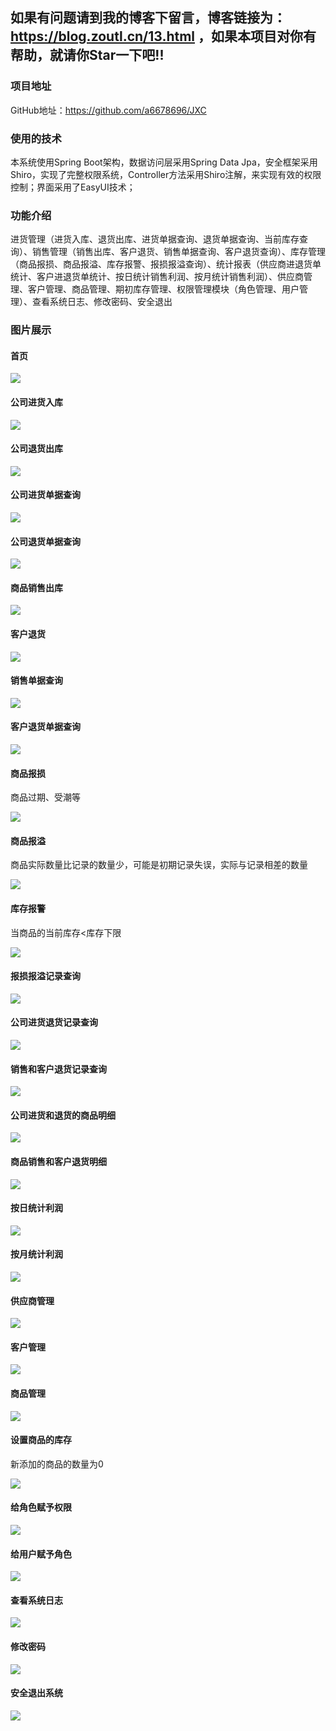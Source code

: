 ## 如果有问题请到我的博客下留言，博客链接为：https://blog.zoutl.cn/13.html ，如果本项目对你有帮助，就请你Star一下吧!!

### 项目地址

GitHub地址：https://github.com/a6678696/JXC

### 使用的技术

本系统使用Spring Boot架构，数据访问层采用Spring Data Jpa，安全框架采用Shiro，实现了完整权限系统，Controller方法采用Shiro注解，来实现有效的权限控制；界面采用了EasyUI技术；

### 功能介绍

进货管理（进货入库、退货出库、进货单据查询、退货单据查询、当前库存查询）、销售管理（销售出库、客户退货、销售单据查询、客户退货查询）、库存管理（商品报损、商品报溢、库存报警、报损报溢查询）、统计报表（供应商进退货单统计、客户进退货单统计、按日统计销售利润、按月统计销售利润）、供应商管理、客户管理、商品管理、期初库存管理、权限管理模块（角色管理、用户管理）、查看系统日志、修改密码、安全退出

### 图片展示

#### 首页

![](https://image.zoutl.cn/hexo-blog/blogImage/20201011113454.jpg)

#### 公司进货入库

![](https://image.zoutl.cn/hexo-blog/blogImage/20201011113340.jpg)

#### 公司退货出库

![](https://image.zoutl.cn/hexo-blog/blogImage/20201011113526.jpg)

#### 公司进货单据查询

![](https://image.zoutl.cn/hexo-blog/blogImage/20201011113610.jpg)

#### 公司退货单据查询

![](https://image.zoutl.cn/hexo-blog/blogImage/20201015031019.jpg)

#### 商品销售出库

![](https://image.zoutl.cn/hexo-blog/blogImage/20201011113829.jpg)

#### 客户退货

![](https://image.zoutl.cn/hexo-blog/blogImage/20201011113901.jpg)

#### 销售单据查询

![](https://image.zoutl.cn/hexo-blog/blogImage/20201011113932.jpg)

#### 客户退货单据查询

![](https://image.zoutl.cn/hexo-blog/blogImage/20201011114014.jpg)

#### 商品报损

商品过期、受潮等

![](https://image.zoutl.cn/hexo-blog/blogImage/20201011114108.jpg)

#### 商品报溢

商品实际数量比记录的数量少，可能是初期记录失误，实际与记录相差的数量

![](https://image.zoutl.cn/hexo-blog/blogImage/20201011114146.jpg)

#### 库存报警

当商品的当前库存<库存下限

![](https://image.zoutl.cn/hexo-blog/blogImage/20201011114235.jpg)

#### 报损报溢记录查询

![](https://image.zoutl.cn/hexo-blog/blogImage/20201011114320.jpg)

#### 公司进货退货记录查询

![](https://image.zoutl.cn/hexo-blog/blogImage/20201011114402.jpg)

#### 销售和客户退货记录查询

![](https://image.zoutl.cn/hexo-blog/blogImage/20201011114442.jpg)

#### 公司进货和退货的商品明细

![](https://image.zoutl.cn/hexo-blog/blogImage/20201015024805.jpg)

#### 商品销售和客户退货明细

![](https://image.zoutl.cn/hexo-blog/blogImage/20201015024834.jpg)

#### 按日统计利润

![](https://image.zoutl.cn/hexo-blog/blogImage/20201015024918.jpg)

#### 按月统计利润

![](https://image.zoutl.cn/hexo-blog/blogImage/20201015025019.jpg)

#### 供应商管理

![](https://image.zoutl.cn/hexo-blog/blogImage/20201015025056.jpg)

#### 客户管理

![](https://image.zoutl.cn/hexo-blog/blogImage/20201015025127.jpg)

#### 商品管理

![](https://image.zoutl.cn/hexo-blog/blogImage/20201015025210.jpg)

#### 设置商品的库存

新添加的商品的数量为0

![](https://image.zoutl.cn/hexo-blog/blogImage/20201015025246.jpg)

#### 给角色赋予权限

![](https://image.zoutl.cn/hexo-blog/blogImage/20201015025323.jpg)

#### 给用户赋予角色

![](https://image.zoutl.cn/hexo-blog/blogImage/20201015025402.jpg)

#### 查看系统日志

![](https://image.zoutl.cn/hexo-blog/blogImage/20201015025434.jpg)

#### 修改密码

![](https://image.zoutl.cn/hexo-blog/blogImage/20201015025516.jpg)

#### 安全退出系统

![](https://image.zoutl.cn/hexo-blog/blogImage/20201015025550.jpg)
